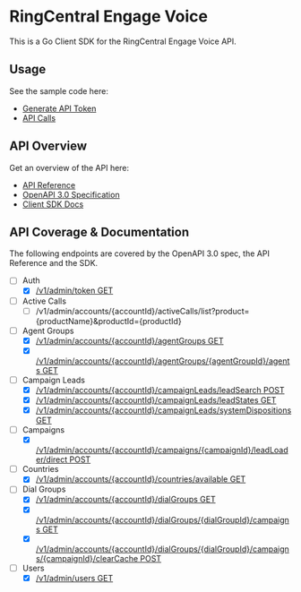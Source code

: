 # RingCentral Engage Voice

This is a Go Client SDK for the RingCentral Engage Voice API.

## Usage

See the sample code here:

* [Generate API Token](v1examples/generate_api_token/main.go)
* [API Calls](https://github.com/grokify/go-ringcentral-client/blob/master/engagevoice/v1/examples/get_simple/main.go)

## API Overview

Get an overview of the API here:

* [API Reference](https://grokify.github.io/go-ringcentral-client/engagevoice/)
* [OpenAPI 3.0 Specification](https://raw.githubusercontent.com/grokify/go-ringcentral-client/master/codegen/specs-engagevoice_v3.0.0.json)
* [Client SDK Docs](https://github.com/grokify/go-ringcentral-client/blob/master/engagevoice/v1/README.md)

## API Coverage & Documentation

The following endpoints are covered by the OpenAPI 3.0 spec, the API Reference and the SDK.

- [ ] Auth
  - [x] [/v1/admin/token GET](client/docs/AuthApi.md#gettokens)

- [ ] Active Calls
  - [ ] /v1/admin/accounts/{accountId}/activeCalls/list?product={productName}&productId={productId} 

- [ ] Agent Groups
  - [x] [/v1/admin/accounts/{accountId}/agentGroups GET](client/docs/AgentsApi.md#getagentgroups)
  - [x] [/v1/admin/accounts/{accountId}/agentGroups/{agentGroupId}/agents GET](client/docs/AgentsApi.md#getagents)

- [ ] Campaign Leads
  - [x] [/v1/admin/accounts/{accountId}/campaignLeads/leadSearch POST](client/docs/CampaignLeadsApi.md#searchcampaignleads)
  - [x] [/v1/admin/accounts/{accountId}/campaignLeads/leadStates GET](client/docs/CampaignLeadsApi.md#getcampaignleadstates)
  - [x] [/v1/admin/accounts/{accountId}/campaignLeads/systemDispositions GET](client/docs/CampaignLeadsApi.md#getsystemdispositions)

- [ ] Campaigns
  - [x] [/v1/admin/accounts/{accountId}/campaigns/{campaignId}/leadLoader/direct POST](client/docs/CampaignsApi.md#uploadleads)

- [ ] Countries
  - [x] [/v1/admin/accounts/{accountId}/countries/available GET](client/docs/CountriesApi.md#getavailablecountries)

- [ ] Dial Groups
  - [x] [/v1/admin/accounts/{accountId}/dialGroups GET](client/docs/DialGroupsApi.md#getdialgroups)
  - [x] [/v1/admin/accounts/{accountId}/dialGroups/{dialGroupId}/campaigns GET](client/docs/DialGroupsApi.md#getdialgroupcampaigns)
  - [x] [/v1/admin/accounts/{accountId}/dialGroups/{dialGroupId}/campaigns/{campaignId}/clearCache POST](client/docs/DialGroupsApi.md#clearcampaigncache)

- [ ] Users
  - [x] [/v1/admin/users GET](client/docs/UsersApi.md#getusers)
